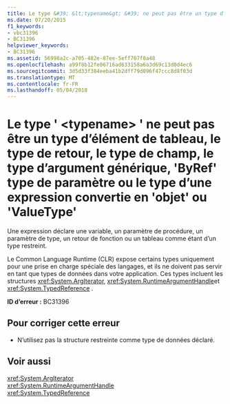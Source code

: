 ```yaml
---
title: Le type &#39; &lt;typename&gt; &#39; ne peut pas être un type d’élément de tableau, le type de retour, le type de champ, le type d’argument générique, &#39;ByRef&#39; type de paramètre ou le type d’une expression convertie en &#39;objet&#39; ou &#39;ValueType&#39;
ms.date: 07/20/2015
f1_keywords:
- vbc31396
- BC31396
helpviewer_keywords:
- BC31396
ms.assetid: 56998a2c-a705-482e-87ee-5eff707f8a48
ms.openlocfilehash: a99f8b12fe06716ad633158a6a3d69c13d0d4ec6
ms.sourcegitcommit: 3d5d33f384eeba41b2dff79d096f47ccc8d8f03d
ms.translationtype: MT
ms.contentlocale: fr-FR
ms.lasthandoff: 05/04/2018
---
```

# <a name="the-type-39lttypenamegt39-cannot-be-an-array-element-type-return-type-field-type-generics-argument-type-39byref39-parameter-type-or-the-type-of-an-expression-converted-to-39object39-or-39valuetype39"></a>Le type &#39; &lt;typename&gt; &#39; ne peut pas être un type d’élément de tableau, le type de retour, le type de champ, le type d’argument générique, &#39;ByRef&#39; type de paramètre ou le type d’une expression convertie en &#39;objet&#39; ou &#39;ValueType&#39;
Une expression déclare une variable, un paramètre de procédure, un paramètre de type, un retour de fonction ou un tableau comme étant d’un type restreint.  
  
 Le Common Language Runtime (CLR) expose certains types uniquement pour une prise en charge spéciale des langages, et ils ne doivent pas servir en tant que types de données dans votre application. Ces types incluent les structures <xref:System.ArgIterator>, <xref:System.RuntimeArgumentHandle>et <xref:System.TypedReference> .  
  
 **ID d’erreur :** BC31396  
  
## <a name="to-correct-this-error"></a>Pour corriger cette erreur  
  
-   N’utilisez pas la structure restreinte comme type de données déclaré.  
  
## <a name="see-also"></a>Voir aussi  
 <xref:System.ArgIterator>  
 <xref:System.RuntimeArgumentHandle>  
 <xref:System.TypedReference>
